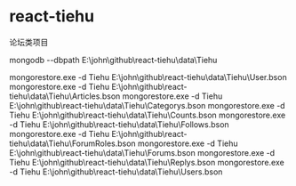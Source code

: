 # react-tiehu
论坛类项目




mongodb --dbpath E:\john\github\react-tiehu\data\Tiehu

mongorestore.exe -d Tiehu E:\john\github\react-tiehu\data\Tiehu\User.bson
mongorestore.exe -d Tiehu E:\john\github\react-tiehu\data\Tiehu\Articles.bson
mongorestore.exe -d Tiehu E:\john\github\react-tiehu\data\Tiehu\Categorys.bson
mongorestore.exe -d Tiehu E:\john\github\react-tiehu\data\Tiehu\Counts.bson
mongorestore.exe -d Tiehu E:\john\github\react-tiehu\data\Tiehu\Follows.bson
mongorestore.exe -d Tiehu E:\john\github\react-tiehu\data\Tiehu\ForumRoles.bson
mongorestore.exe -d Tiehu E:\john\github\react-tiehu\data\Tiehu\Forums.bson
mongorestore.exe -d Tiehu E:\john\github\react-tiehu\data\Tiehu\Replys.bson
mongorestore.exe -d Tiehu E:\john\github\react-tiehu\data\Tiehu\Users.bson